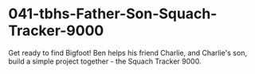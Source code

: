 # 041-tbhs-Father-Son-Squach-Tracker-9000
Get ready to find Bigfoot! Ben helps his friend Charlie, and Charlie's son, build a simple project together - the Squach Tracker 9000. 
